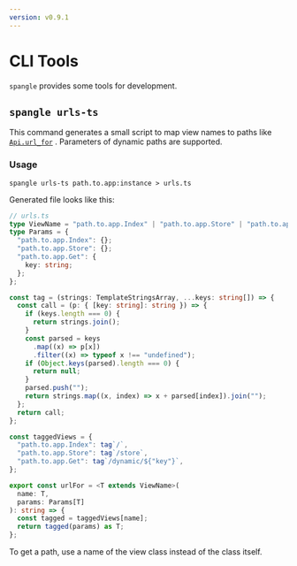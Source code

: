 ```yaml
---
version: v0.9.1
---
```


# CLI Tools

`spangle` provides some tools for development.

## `spangle urls-ts`

This command generates a small script to map view names to paths like [`Api.url_for`](../api/api-py.md#Api.url_for) . Parameters of dynamic paths are supported.

### Usage

```shell
spangle urls-ts path.to.app:instance > urls.ts
```

Generated file looks like this:

```ts
// urls.ts
type ViewName = "path.to.app.Index" | "path.to.app.Store" | "path.to.app.Get";
type Params = {
  "path.to.app.Index": {};
  "path.to.app.Store": {};
  "path.to.app.Get": {
    key: string;
  };
};

const tag = (strings: TemplateStringsArray, ...keys: string[]) => {
  const call = (p: { [key: string]: string }) => {
    if (keys.length === 0) {
      return strings.join();
    }
    const parsed = keys
      .map((x) => p[x])
      .filter((x) => typeof x !== "undefined");
    if (Object.keys(parsed).length === 0) {
      return null;
    }
    parsed.push("");
    return strings.map((x, index) => x + parsed[index]).join("");
  };
  return call;
};

const taggedViews = {
  "path.to.app.Index": tag`/`,
  "path.to.app.Store": tag`/store`,
  "path.to.app.Get": tag`/dynamic/${"key"}`,
};

export const urlFor = <T extends ViewName>(
  name: T,
  params: Params[T]
): string => {
  const tagged = taggedViews[name];
  return tagged(params) as T;
};
```

To get a path, use a name of the view class instead of the class itself.
